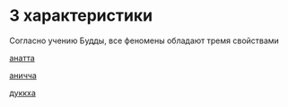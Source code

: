 # 3 характеристики
Согласно учению Будды, все феномены обладают тремя свойствами

[анатта](%D0%B0%D0%BD%D0%B0%D1%82%D1%82%D0%B0)

[аничча](%D0%B0%D0%BD%D0%B8%D1%87%D1%87%D0%B0)

[дуккха](%D0%B4%D1%83%D0%BA%D0%BA%D1%85%D0%B0)